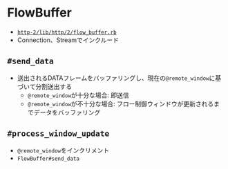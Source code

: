 # FlowBuffer
- [`http-2/lib/http/2/flow_buffer.rb`](https://github.com/igrigorik/http-2/blob/master/lib/http/2/flow_buffer.rb)
- Connection、Streamでインクルード

## `#send_data`
- 送出されるDATAフレームをバッファリングし、現在の`@remote_window`に基づいて分割送出する
  - `@remote_window`が十分な場合: 即送信
  - `@remote_window`が不十分な場合: フロー制御ウィンドウが更新されるまでデータをバッファリング

## `#process_window_update`
- `@remote_window`をインクリメント
- `FlowBuffer#send_data`

